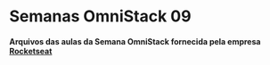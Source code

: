 # Semanas OmniStack 09
#### Arquivos das aulas da Semana OmniStack fornecida pela empresa [Rocketseat](https://rocketseat.com.br/)
